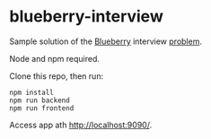 # blueberry-interview

Sample solution of the [Blueberry](http://www.blueberry.cz/) interview 
[problem](https://gist.github.com/XeeD/f10bd326b9d0a181e1fd).

Node and npm required.

Clone this repo, then run:

```
npm install
npm run backend
npm run frontend
```

Access app ath [http://localhost:9090/](http://localhost:9090/).